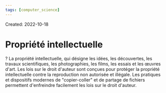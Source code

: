 ```yaml
---
tags: [computer_science] 
---
```

Created: 2022-10-18

# Propriété intellectuelle

?
La propriété intellectuelle, qui désigne les idées, les découvertes, les travaux scientifiques, les photographies, les films, les essais et les œuvres d'art. Les lois sur le droit d'auteur sont conçues pour protéger la propriété intellectuelle contre la reproduction non autorisée et illégale. Les pratiques et dispositifs modernes de "copier-coller" et de partage de fichiers permettent d'enfreindre facilement les lois sur le droit d'auteur.
<!--SR:!2022-10-30,8,250-->